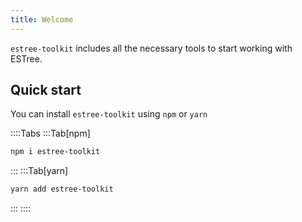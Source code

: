 ```yaml
---
title: Welcome
---
```


`estree-toolkit` includes all the necessary tools to start working with ESTree.

## Quick start
You can install `estree-toolkit` using `npm` or `yarn`

::::Tabs
:::Tab[npm]
```bash
npm i estree-toolkit
```
:::
:::Tab[yarn]
```bash
yarn add estree-toolkit
```
:::
::::
